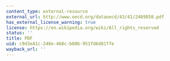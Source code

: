 ```yaml
---
content_type: external-resource
external_url: http://www.oecd.org/dataoecd/43/41/2489858.pdf
has_external_license_warning: true
license: https://en.wikipedia.org/wiki/All_rights_reserved
status: ''
title: PDF
uid: c9d3e41c-248e-468c-b08b-951fd6d81ffe
wayback_url: ''
---
```

